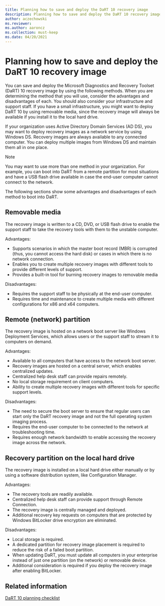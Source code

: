 ```yaml
---
title: Planning how to save and deploy the DaRT 10 recovery image
description: Planning how to save and deploy the DaRT 10 recovery image.
author: aczechowski
ms.reviewer:
ms.author: aaroncz
ms.collection: must-keep
ms.date: 04/20/2021
---
```


# Planning how to save and deploy the DaRT 10 recovery image

You can save and deploy the Microsoft Diagnostics and Recovery Toolset (DaRT) 10 recovery image by using the following methods. When you are determining the method that you will use, consider the advantages and disadvantages of each. You should also consider your infrastructure and support staff. If you have a small infrastructure, you might want to deploy DaRT 10 by using removable media, since the recovery image will always be available if you install it to the local hard drive.

If your organization uses Active Directory Domain Services (AD DS), you may want to deploy recovery images as a network service by using Windows DS. Recovery images are always available to any connected computer. You can deploy multiple images from Windows DS and maintain them all in one place.

> [!NOTE]
> You may want to use more than one method in your organization. For example, you can boot into DaRT from a remote partition for most situations and have a USB flash drive available in case the end-user computer cannot connect to the network.

The following sections show some advantages and disadvantages of each method to boot into DaRT.

## Removable media

The recovery image is written to a CD, DVD, or USB flash drive to enable the support staff to take the recovery tools with them to the unstable computer.

Advantages:

- Supports scenarios in which the master boot record (MBR) is corrupted (thus, you cannot access the hard disk) or cases in which there is no network connection.
- Enables you to create multiple recovery images with different tools to provide different levels of support.
- Provides a built-in tool for burning recovery images to removable media

Disadvantages:

- Requires the support staff to be physically at the end-user computer.
- Requires time and maintenance to create multiple media with different configurations for x86 and x64 computers.

## Remote (network) partition

The recovery image is hosted on a network boot server like Windows Deployment Services, which allows users or the support staff to stream it to computers on demand.

Advantages:

- Available to all computers that have access to the network boot server.
- Recovery images are hosted on a central server, which enables centralized updates.
- Centralized help desk staff can provide repairs remotely.
- No local storage requirement on client computers.
- Ability to create multiple recovery images with different tools for specific support levels.

Disadvantages:

- The need to secure the boot server to ensure that regular users can start only the DaRT recovery image and not the full operating system imaging process.
- Requires the end-user computer to be connected to the network at troubleshooting time.
- Requires enough network bandwidth to enable accessing the recovery image across the network.

## Recovery partition on the local hard drive

The recovery image is installed on a local hard drive either manually or by using a software distribution system, like Configuration Manager.

Advantages:

- The recovery tools are readily available.
- Centralized help desk staff can provide support through Remote Connection.
- The recovery image is centrally managed and deployed.
- Additional recovery key requests on computers that are protected by Windows BitLocker drive encryption are eliminated.

Disadvantages:

- Local storage is required.
- A dedicated partition for recovery image placement is required to reduce the risk of a failed boot partition.
- When updating DaRT, you must update all computers in your enterprise instead of just one partition (on the network) or removable device.
- Additional consideration is required if you deploy the recovery image after enabling BitLocker.

## Related information

[DaRT 10 planning checklist](dart-10-planning-checklist.md)
